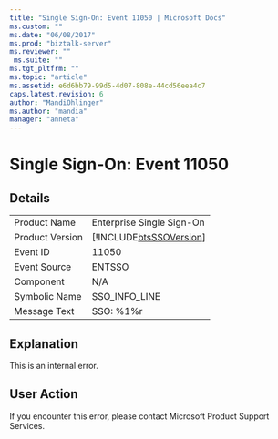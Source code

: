 ```yaml
---
title: "Single Sign-On: Event 11050 | Microsoft Docs"
ms.custom: ""
ms.date: "06/08/2017"
ms.prod: "biztalk-server"
ms.reviewer: ""
 ms.suite: ""
ms.tgt_pltfrm: ""
ms.topic: "article"
ms.assetid: e6d6bb79-99d5-4d07-808e-44cd56eea4c7
caps.latest.revision: 6
author: "MandiOhlinger"
ms.author: "mandia"
manager: "anneta"
---
```

# Single Sign-On: Event 11050
## Details  
  
|||  
|-|-|  
|Product Name|Enterprise Single Sign-On|  
|Product Version|[!INCLUDE[btsSSOVersion](../includes/btsssoversion-md.md)]|  
|Event ID|11050|  
|Event Source|ENTSSO|  
|Component|N/A|  
|Symbolic Name|SSO_INFO_LINE|  
|Message Text|SSO: %1%r|  
  
## Explanation  
 This is an internal error.  
  
## User Action  
 If you encounter this error, please contact Microsoft Product Support Services.